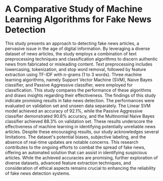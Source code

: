 # A Comparative Study of Machine Learning Algorithms for Fake News Detection

This study presents an approach to detecting fake news articles, a pervasive issue in the age of digital information. By leveraging a diverse dataset of news articles, the study employs a combination of text preprocessing techniques and classification algorithms to discern authentic news from fabricated or misleading content. Text preprocessing includes lowercasing, tokenization, and stop word removal, followed by feature extraction using TF-IDF with n-grams (1 to 3 words). Three machine learning algorithms, namely Support Vector Machine (SVM), Naive Bayes classifier, and Passive Aggressive classifier, were employed for classification. This study compares the performance of these algorithms and draws insights regarding their effectiveness. The findings of this study indicate promising results in fake news detection. The performances were evaluated on validation set and unseen data separately. The Linear SVM model achieved an accuracy of 92.1\%, while the Passive Aggressive classifier demonstrated 90.8\% accuracy, and the Multinomial Naive Bayes classifier achieved 88.3\% on validation set. These results underscore the effectiveness of machine learning in identifying potentially unreliable news articles. Despite these encouraging results, our study acknowledges several limitations. The dataset's potential biases, subjective labeling, and the absence of real-time updates are notable concerns. This research contributes to the ongoing efforts to combat the spread of fake news, offering an automated solution that can assist in identifying suspicious articles. While the achieved accuracies are promising, further exploration of diverse datasets, advanced feature extraction techniques, and consideration of ethical aspects remains crucial to enhancing the reliability of fake news detection systems.
